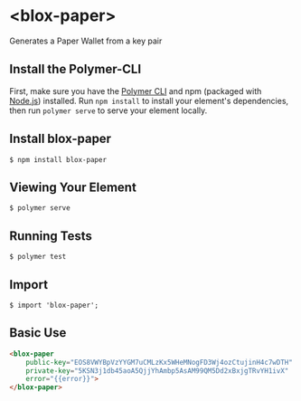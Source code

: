 # \<blox-paper\>

Generates a Paper Wallet from a key pair

## Install the Polymer-CLI

First, make sure you have the [Polymer CLI](https://www.npmjs.com/package/polymer-cli) and npm (packaged with [Node.js](https://nodejs.org)) installed. Run `npm install` to install your element's dependencies, then run `polymer serve` to serve your element locally.

## Install blox-paper

```
$ npm install blox-paper
```

## Viewing Your Element

```
$ polymer serve
```

## Running Tests

```
$ polymer test
```

## Import

```
$ import 'blox-paper';
```

## Basic Use

```html
<blox-paper
    public-key="EOS8VWYBpVzYYGM7uCMLzKx5WHeMNogFD3Wj4ozCtujinH4c7wDTH"
    private-key="5KSN3j1db45aoA5QjjYhAmbp5AsAM99QM5Dd2xBxjgTRvYH1ivX"
    error="{{error}}">
</blox-paper>
```